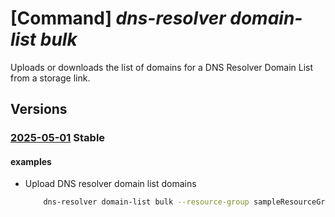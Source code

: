 # [Command] _dns-resolver domain-list bulk_

Uploads or downloads the list of domains for a DNS Resolver Domain List from a storage link.

## Versions

### [2025-05-01](/Resources/mgmt-plane/L3N1YnNjcmlwdGlvbnMve30vcmVzb3VyY2Vncm91cHMve30vcHJvdmlkZXJzL21pY3Jvc29mdC5uZXR3b3JrL2Ruc3Jlc29sdmVyZG9tYWlubGlzdHMve30vYnVsaw==/2025-05-01.xml) **Stable**

<!-- mgmt-plane /subscriptions/{}/resourcegroups/{}/providers/microsoft.network/dnsresolverdomainlists/{}/bulk 2025-05-01 -->

#### examples

- Upload DNS resolver domain list domains
    ```bash
        dns-resolver domain-list bulk --resource-group sampleResourceGroup --dns-resolver-domain-list-name sampleDnsResolverDomainList --action Upload --storage-url https://sampleStorageAccount.blob.core.windows.net/sample-container/sampleBlob.txt?sv=2022-11-02&sr=b&sig=39Up9jzHkxhUIhFEjEh9594DJxe7w6cIRCgOV6ICGS0%3A377&sp=rcw
    ```
